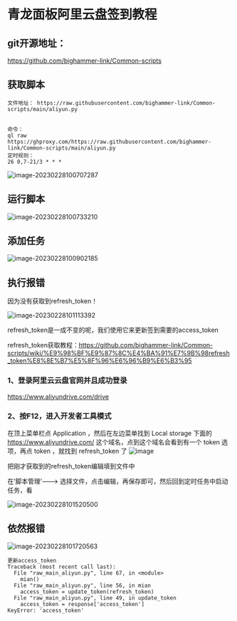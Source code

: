 # 青龙面板阿里云盘签到教程





## git开源地址：

 https://github.com/bighammer-link/Common-scripts



## 获取脚本

```
文件地址： https://raw.githubusercontent.com/bighammer-link/Common-scripts/main/aliyun.py


命令：
ql raw https://ghproxy.com/https://raw.githubusercontent.com/bighammer-link/Common-scripts/main/aliyun.py
定时规则：
26 0,7-21/3 * * *
```

![image-20230228100707287](https://imgoss.xgss.net/picgo/image-20230228100707287.png?aliyun)

## 运行脚本

![image-20230228100733210](https://imgoss.xgss.net/picgo/image-20230228100733210.png?aliyun)



## 添加任务



![image-20230228100902185](https://imgoss.xgss.net/picgo/image-20230228100902185.png?aliyun)

## 执行报错

因为没有获取到refresh_token！

![image-20230228101113392](https://imgoss.xgss.net/picgo/image-20230228101113392.png?aliyun)

refresh_token是一成不变的呢，我们使用它来更新签到需要的access_token

refresh_token获取教程：https://github.com/bighammer-link/Common-scripts/wiki/%E9%98%BF%E9%87%8C%E4%BA%91%E7%9B%98refresh_token%E8%8E%B7%E5%8F%96%E6%96%B9%E6%B3%95

### 1、登录阿里云云盘官网并且成功登录 

https://www.aliyundrive.com/drive 

### 2、按F12，进入开发者工具模式

在顶上菜单栏点 Application ，然后在左边菜单找到 Local storage 下面的 https://www.aliyundrive.com/ 这个域名，点到这个域名会看到有一个 token 选项，再点 token ，就找到 refresh_token 了 ![image](https://imgoss.xgss.net/picgo/220014474-42db9b98-887e-4ad4-a1d4-6eb6993b850a.png?aliyun)



把刚才获取到的refresh_token编辑填到文件中

在‘脚本管理’---> 选择文件，点击编辑，再保存即可，然后回到定时任务中启动任务，看

![image-20230228101520500](https://imgoss.xgss.net/picgo/image-20230228101520500.png?aliyun)

## 依然报错

![image-20230228101720563](https://imgoss.xgss.net/picgo/image-20230228101720563.png?aliyun)

```
更新access_token
Traceback (most recent call last):
  File "raw_main_aliyun.py", line 67, in <module>
    mian()
  File "raw_main_aliyun.py", line 56, in mian
    access_token = update_token(refresh_token)
  File "raw_main_aliyun.py", line 49, in update_token
    access_token = response['access_token']
KeyError: 'access_token'

```



